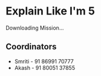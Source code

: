 # Explain Like I'm 5

Downloading Mission...

## Coordinators

- Smriti - 91 86991 70777
- Akash  - 91 80051 37855
